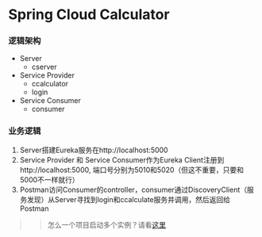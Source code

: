 # Spring Cloud Calculator

### 逻辑架构

* Server
  * cserver
* Service Provider
  * ccalculator
  * login
* Service Consumer
  * consumer



### 业务逻辑

1. Server搭建Eureka服务在http://localhost:5000
2. Service Provider 和 Service Consumer作为Eureka Client注册到http://localhost:5000, 端口号分别为5010和5020（但这不重要，只要和5000不一样就行）
3. Postman访问Consumer的controller，consumer通过DiscoveryClient（服务发现）从Server寻找到login和ccalculate服务并调用，然后返回给Postman

> > 怎么一个项目启动多个实例？请看[这里](<https://blog.csdn.net/ht_love_wy/article/details/78834823>)


